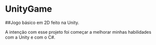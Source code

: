 # UnityGame
##Jogo básico em 2D feito na Unity.

A intenção com esse projeto foi começar a melhorar minhas habilidades com a Unity e com o C#.
